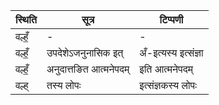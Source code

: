 | स्थिति | सूत्र | टिप्पणी |
| ----- | ------- | ------ |
| वल्हँ॒ | - | - |
| वल्हँ॒ | उपदेशेऽजनुनासिक इत् | अँ-इत्यस्य इत्संज्ञा |
| वल्हँ॒ | अनुदात्तङित आत्मनेपदम् | इति आत्मनेपदम् |
| वल्ह् | तस्य लोपः | इत्संज्ञकस्य लोपः |

